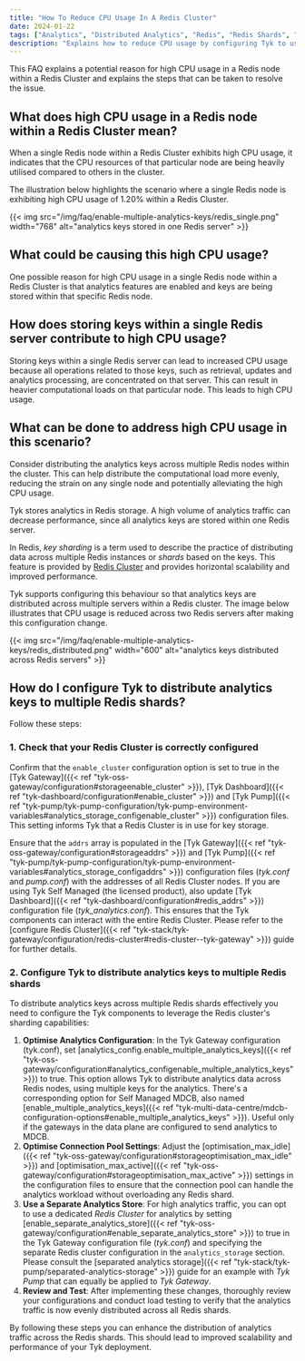 ```yaml
---
title: "How To Reduce CPU Usage In A Redis Cluster"
date: 2024-01-22
tags: ["Analytics", "Distributed Analytics", "Redis", "Redis Shards", "analytics_config.enable_multiple_analytics_keys" ]
description: "Explains how to reduce CPU usage by configuring Tyk to use a Redis Cluster to distribute analytics keys to multiple Redis Shards"
---
```


This FAQ explains a potential reason for high CPU usage in a Redis node within a Redis Cluster and explains the steps that can be taken to resolve the issue.

## What does high CPU usage in a Redis node within a Redis Cluster mean?

When a single Redis node within a Redis Cluster exhibits high CPU usage, it indicates that the CPU resources of that particular node are being heavily utilised compared to others in the cluster.

The illustration below highlights the scenario where a single Redis node is exhibiting high CPU usage of 1.20% within a Redis Cluster. 

{{< img src="/img/faq/enable-multiple-analytics-keys/redis_single.png" width="768" alt="analytics keys stored in one Redis server" >}}

## What could be causing this high CPU usage?

One possible reason for high CPU usage in a single Redis node within a Redis Cluster is that analytics features are enabled and keys are being stored within that specific Redis node.

## How does storing keys within a single Redis server contribute to high CPU usage?

Storing keys within a single Redis server can lead to increased CPU usage because all operations related to those keys, such as retrieval, updates and analytics processing, are concentrated on that server. This can result in heavier computational loads on that particular node. This leads to high CPU usage.

## What can be done to address high CPU usage in this scenario?

Consider distributing the analytics keys across multiple Redis nodes within the cluster. This can help distribute the computational load more evenly, reducing the strain on any single node and potentially alleviating the high CPU usage.


Tyk stores analytics in Redis storage. A high volume of analytics traffic can decrease performance, since all analytics keys are stored within one Redis server. 

In Redis, *key sharding* is a term used to describe the practice of distributing data across multiple Redis instances or *shards* based on the keys. This feature is provided by [Redis Cluster](https://redis.io/docs/management/scaling/) and provides horizontal scalability and improved performance. 

Tyk supports configuring this behaviour so that analytics keys are distributed across multiple servers within a Redis cluster. The image below illustrates that CPU usage is reduced across two Redis servers after making this configuration change.

{{< img src="/img/faq/enable-multiple-analytics-keys/redis_distributed.png" width="600" alt="analytics keys distributed across Redis servers" >}}

## How do I configure Tyk to distribute analytics keys to multiple Redis shards?

Follow these steps:

### 1. Check that your Redis Cluster is correctly configured

Confirm that the `enable_cluster` configuration option is set to true in the [Tyk Gateway]({{< ref "tyk-oss-gateway/configuration#storageenable_cluster" >}}), [Tyk Dashboard]({{< ref "tyk-dashboard/configuration#enable_cluster" >}}) and [Tyk Pump]({{< ref "tyk-pump/tyk-pump-configuration/tyk-pump-environment-variables#analytics_storage_configenable_cluster" >}}) configuration files. This setting 
informs Tyk that a Redis Cluster is in use for key storage.

Ensure that the `addrs` array is populated in the [Tyk Gateway]({{< ref "tyk-oss-gateway/configuration#storageaddrs" >}}) and [Tyk Pump]({{< ref "tyk-pump/tyk-pump-configuration/tyk-pump-environment-variables#analytics_storage_configaddrs" >}}) configuration files (*tyk.conf* and *pump.conf*) with the addresses of all Redis Cluster nodes. If you are using Tyk Self Managed (the licensed product), also update [Tyk Dashboard]({{< ref "tyk-dashboard/configuration#redis_addrs" >}}) configuration file (*tyk_analytics.conf*). This ensures that the Tyk components can interact with the entire Redis Cluster. Please refer to the [configure Redis Cluster]({{< ref "tyk-stack/tyk-gateway/configuration/redis-cluster#redis-cluster--tyk-gateway" >}}) guide for further details.

### 2. Configure Tyk to distribute analytics keys to multiple Redis shards

To distribute analytics keys across multiple Redis shards effectively you need to configure the Tyk components to leverage the Redis cluster's sharding capabilities:

1. **Optimise Analytics Configuration**: In the Tyk Gateway configuration (tyk.conf), set [analytics_config.enable_multiple_analytics_keys]({{< ref "tyk-oss-gateway/configuration#analytics_configenable_multiple_analytics_keys" >}}) to true. This option allows Tyk to distribute analytics data across Redis nodes, using multiple keys for the analytics. There's a corresponding option for Self Managed MDCB, also named [enable_multiple_analytics_keys]({{< ref "tyk-multi-data-centre/mdcb-configuration-options#enable_multiple_analytics_keys" >}}). Useful only if the gateways in the data plane are configured to send analytics to MDCB.
2. **Optimise Connection Pool Settings**: Adjust the [optimisation_max_idle]({{< ref "tyk-oss-gateway/configuration#storageoptimisation_max_idle" >}}) and [optimisation_max_active]({{< ref "tyk-oss-gateway/configuration#storageoptimisation_max_active" >}}) settings in the configuration files to ensure that the connection pool can handle the analytics workload without overloading any Redis shard.
3. **Use a Separate Analytics Store**: For high analytics traffic, you can opt to use a dedicated *Redis Cluster* for analytics by setting [enable_separate_analytics_store]({{< ref "tyk-oss-gateway/configuration#enable_separate_analytics_store" >}}) to true in the Tyk Gateway configuration file (*tyk.conf*) and specifying the separate Redis cluster configuration in the `analytics_storage` section. Please consult the [separated analytics storage]({{< ref "tyk-stack/tyk-pump/separated-analytics-storage" >}}) guide for an example with *Tyk Pump* that can equally be applied to *Tyk Gateway*.
4. **Review and Test**: After implementing these changes, thoroughly review your configurations and conduct load testing to verify that the analytics traffic is now evenly distributed across all Redis shards.

By following these steps you can enhance the distribution of analytics traffic across the Redis shards. This should lead to improved scalability and performance of your Tyk deployment.
